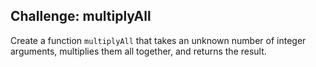 ## Challenge: multiplyAll

Create a function `multiplyAll` that takes an unknown number of integer arguments, multiplies them all together, and returns the result.